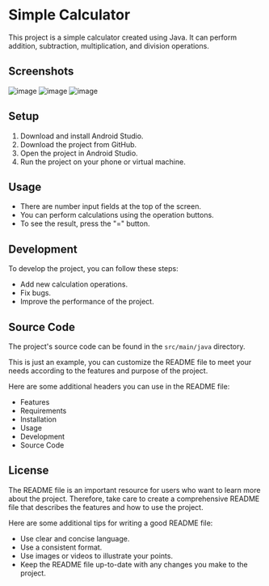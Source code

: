 # Simple Calculator

This project is a simple calculator created using Java. It can perform addition, subtraction, multiplication, and division operations.

## Screenshots
![image](https://github.com/gurkanyigitgr/java_calculator/assets/110620986/0c0d8b35-f4ae-41b4-b0f2-be30a961c47d)
![image](https://github.com/gurkanyigitgr/java_calculator/assets/110620986/7f52cf49-2d98-4882-958b-7e46afb7a8ba)
![image](https://github.com/gurkanyigitgr/java_calculator/assets/110620986/326423dd-49a4-47f0-85f3-ec4408d8910d)




## Setup

1. Download and install Android Studio.
2. Download the project from GitHub.
3. Open the project in Android Studio.
4. Run the project on your phone or virtual machine.

## Usage

- There are number input fields at the top of the screen.
- You can perform calculations using the operation buttons.
- To see the result, press the "=" button.

## Development

To develop the project, you can follow these steps:
- Add new calculation operations.
- Fix bugs.
- Improve the performance of the project.

## Source Code
The project's source code can be found in the ```src/main/java``` directory.

This is just an example, you can customize the README file to meet your needs according to the features and purpose of the project.

Here are some additional headers you can use in the README file:

- Features
- Requirements
- Installation
- Usage
- Development
- Source Code

## License
The README file is an important resource for users who want to learn more about the project. Therefore, take care to create a comprehensive README file that describes the features and how to use the project.

Here are some additional tips for writing a good README file:

- Use clear and concise language.
- Use a consistent format.
- Use images or videos to illustrate your points.
- Keep the README file up-to-date with any changes you make to the project.
